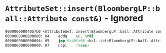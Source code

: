 # `AttributeSet::insert(BloombergLP::ball::Attribute const&)` - Ignored

```nasm
00000000004057b0 <AttributeSet::insert(BloombergLP::ball::Attribute const&)>:
0000000000000000: 04	addq	$8, %rdi
0000000000000004: 05	jmp	0x40fe00 <bsl::set<BloombergLP::ball::Attribute, AttributeComparator, bsl::allocator<BloombergLP::ball::Attribute> >::insert(BloombergLP::ball::Attribute const&)>
0000000000000009: 07	nopl	(%rax)
```
